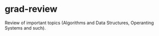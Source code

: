 # grad-review
Review of important topics (Algorithms and Data Structures, Operanting Systems and such).
